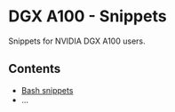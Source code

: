 # DGX A100 - Snippets

Snippets for NVIDIA DGX A100 users.

## Contents

* [Bash snippets](./bash/README.md)
* ...


